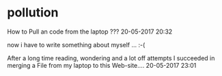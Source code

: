 # pollution
 How to Pull an code from the laptop ???
20-05-2017  20:32

now i have to write something about myself ... :-(

After a long time reading, wondering and a lot off attempts
I succeeded in merging a File from my laptop to this Web-site.... 
20-05-2017 23:01
